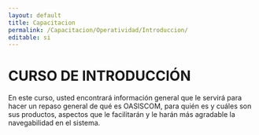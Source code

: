 ```yaml
---
layout: default
title: Capacitacion
permalink: /Capacitacion/Operatividad/Introduccion/
editable: si
---
```


# CURSO DE INTRODUCCIÓN


En este curso, usted encontrará información general que le servirá para hacer un repaso general de qué es OASISCOM, para quién es y cuáles son sus productos,
aspectos que le facilitarán y le harán más agradable la navegabilidad en el sistema. 







